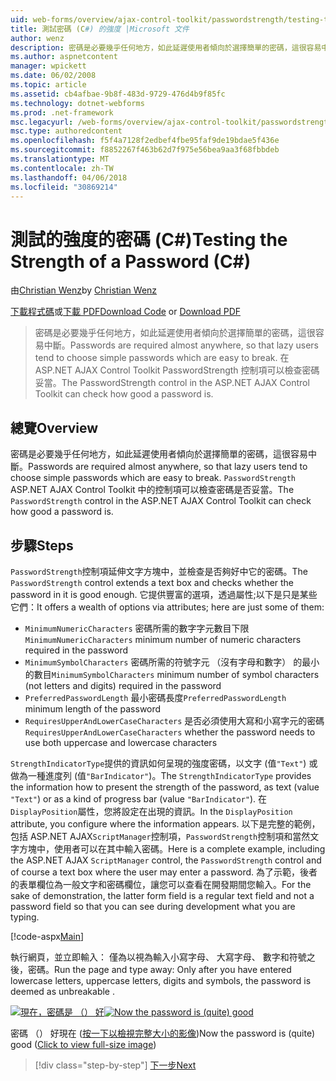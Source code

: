 ```yaml
---
uid: web-forms/overview/ajax-control-toolkit/passwordstrength/testing-the-strength-of-a-password-cs
title: 測試密碼 (C#) 的強度 |Microsoft 文件
author: wenz
description: 密碼是必要幾乎任何地方，如此延遲使用者傾向於選擇簡單的密碼，這很容易中斷。 在 ASP PasswordStrength 控制項。N...
ms.author: aspnetcontent
manager: wpickett
ms.date: 06/02/2008
ms.topic: article
ms.assetid: cb4afbae-9b8f-483d-9729-476d4b9f85fc
ms.technology: dotnet-webforms
ms.prod: .net-framework
msc.legacyurl: /web-forms/overview/ajax-control-toolkit/passwordstrength/testing-the-strength-of-a-password-cs
msc.type: authoredcontent
ms.openlocfilehash: f5f4a7128f2edbef4fbe95faf9de19bdae5f436e
ms.sourcegitcommit: f8852267f463b62d7f975e56bea9aa3f68fbbdeb
ms.translationtype: MT
ms.contentlocale: zh-TW
ms.lasthandoff: 04/06/2018
ms.locfileid: "30869214"
---
```

<a name="testing-the-strength-of-a-password-c"></a><span data-ttu-id="c18f7-104">測試的強度的密碼 (C#)</span><span class="sxs-lookup"><span data-stu-id="c18f7-104">Testing the Strength of a Password (C#)</span></span>
====================
<span data-ttu-id="c18f7-105">由[Christian Wenz](https://github.com/wenz)</span><span class="sxs-lookup"><span data-stu-id="c18f7-105">by [Christian Wenz](https://github.com/wenz)</span></span>

<span data-ttu-id="c18f7-106">[下載程式碼](http://download.microsoft.com/download/9/3/f/93f8daea-bebd-4821-833b-95205389c7d0/PasswordStrength0.cs.zip)或[下載 PDF](http://download.microsoft.com/download/2/d/c/2dc10e34-6983-41d4-9c08-f78f5387d32b/passwordstrength0CS.pdf)</span><span class="sxs-lookup"><span data-stu-id="c18f7-106">[Download Code](http://download.microsoft.com/download/9/3/f/93f8daea-bebd-4821-833b-95205389c7d0/PasswordStrength0.cs.zip) or [Download PDF](http://download.microsoft.com/download/2/d/c/2dc10e34-6983-41d4-9c08-f78f5387d32b/passwordstrength0CS.pdf)</span></span>

> <span data-ttu-id="c18f7-107">密碼是必要幾乎任何地方，如此延遲使用者傾向於選擇簡單的密碼，這很容易中斷。</span><span class="sxs-lookup"><span data-stu-id="c18f7-107">Passwords are required almost anywhere, so that lazy users tend to choose simple passwords which are easy to break.</span></span> <span data-ttu-id="c18f7-108">在 ASP.NET AJAX Control Toolkit PasswordStrength 控制項可以檢查密碼妥當。</span><span class="sxs-lookup"><span data-stu-id="c18f7-108">The PasswordStrength control in the ASP.NET AJAX Control Toolkit can check how good a password is.</span></span>


## <a name="overview"></a><span data-ttu-id="c18f7-109">總覽</span><span class="sxs-lookup"><span data-stu-id="c18f7-109">Overview</span></span>

<span data-ttu-id="c18f7-110">密碼是必要幾乎任何地方，如此延遲使用者傾向於選擇簡單的密碼，這很容易中斷。</span><span class="sxs-lookup"><span data-stu-id="c18f7-110">Passwords are required almost anywhere, so that lazy users tend to choose simple passwords which are easy to break.</span></span> <span data-ttu-id="c18f7-111">`PasswordStrength` ASP.NET AJAX Control Toolkit 中的控制項可以檢查密碼是否妥當。</span><span class="sxs-lookup"><span data-stu-id="c18f7-111">The `PasswordStrength` control in the ASP.NET AJAX Control Toolkit can check how good a password is.</span></span>

## <a name="steps"></a><span data-ttu-id="c18f7-112">步驟</span><span class="sxs-lookup"><span data-stu-id="c18f7-112">Steps</span></span>

<span data-ttu-id="c18f7-113">`PasswordStrength`控制項延伸文字方塊中，並檢查是否夠好中它的密碼。</span><span class="sxs-lookup"><span data-stu-id="c18f7-113">The `PasswordStrength` control extends a text box and checks whether the password in it is good enough.</span></span> <span data-ttu-id="c18f7-114">它提供豐富的選項，透過屬性;以下是只是某些它們：</span><span class="sxs-lookup"><span data-stu-id="c18f7-114">It offers a wealth of options via attributes; here are just some of them:</span></span>

- <span data-ttu-id="c18f7-115">`MinimumNumericCharacters` 密碼所需的數字字元數目下限</span><span class="sxs-lookup"><span data-stu-id="c18f7-115">`MinimumNumericCharacters` minimum number of numeric characters required in the password</span></span>
- <span data-ttu-id="c18f7-116">`MinimumSymbolCharacters` 密碼所需的符號字元 （沒有字母和數字） 的最小的數目</span><span class="sxs-lookup"><span data-stu-id="c18f7-116">`MinimumSymbolCharacters` minimum number of symbol characters (not letters and digits) required in the password</span></span>
- <span data-ttu-id="c18f7-117">`PreferredPasswordLength` 最小密碼長度</span><span class="sxs-lookup"><span data-stu-id="c18f7-117">`PreferredPasswordLength` minimum length of the password</span></span>
- <span data-ttu-id="c18f7-118">`RequiresUpperAndLowerCaseCharacters` 是否必須使用大寫和小寫字元的密碼</span><span class="sxs-lookup"><span data-stu-id="c18f7-118">`RequiresUpperAndLowerCaseCharacters` whether the password needs to use both uppercase and lowercase characters</span></span>

<span data-ttu-id="c18f7-119">`StrengthIndicatorType`提供的資訊如何呈現的強度密碼，以文字 (值`"Text"`) 或做為一種進度列 (值`"BarIndicator"`)。</span><span class="sxs-lookup"><span data-stu-id="c18f7-119">The `StrengthIndicatorType` provides the information how to present the strength of the password, as text (value `"Text"`) or as a kind of progress bar (value `"BarIndicator"`).</span></span> <span data-ttu-id="c18f7-120">在`DisplayPosition`屬性，您將設定在出現的資訊。</span><span class="sxs-lookup"><span data-stu-id="c18f7-120">In the `DisplayPosition` attribute, you configure where the information appears.</span></span> <span data-ttu-id="c18f7-121">以下是完整的範例，包括 ASP.NET AJAX`ScriptManager`控制項，`PasswordStrength`控制項和當然文字方塊中，使用者可以在其中輸入密碼。</span><span class="sxs-lookup"><span data-stu-id="c18f7-121">Here is a complete example, including the ASP.NET AJAX `ScriptManager` control, the `PasswordStrength` control and of course a text box where the user may enter a password.</span></span> <span data-ttu-id="c18f7-122">為了示範，後者的表單欄位為一般文字和密碼欄位，讓您可以查看在開發期間您輸入。</span><span class="sxs-lookup"><span data-stu-id="c18f7-122">For the sake of demonstration, the latter form field is a regular text field and not a password field so that you can see during development what you are typing.</span></span>

[!code-aspx[Main](testing-the-strength-of-a-password-cs/samples/sample1.aspx)]

<span data-ttu-id="c18f7-123">執行網頁，並立即輸入： 僅為以視為輸入小寫字母、 大寫字母、 數字和符號之後，密碼。</span><span class="sxs-lookup"><span data-stu-id="c18f7-123">Run the page and type away: Only after you have entered lowercase letters, uppercase letters, digits and symbols, the password is deemed as unbreakable .</span></span>


<span data-ttu-id="c18f7-124">[![現在，密碼是 （） 好](testing-the-strength-of-a-password-cs/_static/image2.png)](testing-the-strength-of-a-password-cs/_static/image1.png)</span><span class="sxs-lookup"><span data-stu-id="c18f7-124">[![Now the password is (quite) good](testing-the-strength-of-a-password-cs/_static/image2.png)](testing-the-strength-of-a-password-cs/_static/image1.png)</span></span>

<span data-ttu-id="c18f7-125">密碼 （） 好現在 ([按一下以檢視完整大小的影像](testing-the-strength-of-a-password-cs/_static/image3.png))</span><span class="sxs-lookup"><span data-stu-id="c18f7-125">Now the password is (quite) good ([Click to view full-size image](testing-the-strength-of-a-password-cs/_static/image3.png))</span></span>

> [!div class="step-by-step"]
> [<span data-ttu-id="c18f7-126">下一步</span><span class="sxs-lookup"><span data-stu-id="c18f7-126">Next</span></span>](testing-the-strength-of-a-password-vb.md)
